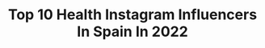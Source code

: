 ---
title: Top 10 Health Instagram Influencers In Spain In 2022
description: >-
  Find top health Instagram influencers in Spain in 2022. Most popular hashtags: #healthylifestyle #fitness #lifestyle #training.
platform: Instagram
hits: 712
text_top: Identify the best Instagram profiles on inBeat.
text_bottom: inBeat has 712 Instagram influencers like this in Spain for you to collaborate.
profiles:
  - username: "franroxe"
    fullname: >-
      F R A N R O X E
    bio: >-
      🌍 Traveller 🐕 Animal lover 🏋🏻‍♂️ Healthy and Fitness life 📍 España 🇪🇸
    location: "Spain"
    followers: 35479
    engagement: 845
    commentsToLikes: 0.140863
    id: ckap0i3ulqe0w0i78zpi9owcb
    verified: false
    hashtags: "#holzkern, #holzkernwatches, #woodwatches, #relojesdemadera"
  - username: "agusbosc"
    fullname: >-
      Agus🏃🏽‍♀️ASICSfrontrunner 🇪🇸
    bio: >-
      BCN 📍 Ambassador: @AsicsFrontrunner @Vitaminwellesp Work: Sports Marketing @asicseurope 5K🏅10K🏅21K🏅2k 🏊‍♀️🏅 #HealthyLifeStyle 🏃🏽‍♀️🏊🏼‍♀️🧘🏽‍♀️🐶💙🎶
    location: "Spain"
    followers: 45393
    engagement: 848
    commentsToLikes: 0.047149
    id: ck8tbmvg0wahb0j78s7jsa0j5
    verified: false
    hashtags: "#positivevibes, #mindfulness, #runninginspiration, #fitnessgirl"
  - username: "lauraalago"
    fullname: >-
      𝐋𝐀𝐔𝐑𝐀 𝐋𝐀𝐆𝐎 -ᵉᵐᵖʳᵉᶰᵈᵉ
    bio: >-
      A L O H A 🌿 🧠 Positive mind 𝒟𝓇𝑒𝒶𝓂𝓎 🗺 𝗚 𝗔 𝗟 𝗜 𝗖 𝗜 𝗔 • Sueña en grande, vive más • 🥑 Cᥲmbιᥲ tᥙ ᥴhιρ | ᴹᵁᴺᴰᴼ ᴴᴱᴬᴸᵀᴴᵞ
    location: "Spain"
    followers: 6249
    engagement: 949
    commentsToLikes: 0.121403
    id: ckap295ghxxem0i78jpwtdtmn
    verified: false
    hashtags: "#portugal, #tortitasfit"
  - username: "mypersonalkloset"
    fullname: >-
      My Personal Kloset
    bio: >-
      Healthylife 🥑 Amante del deporte🏃‍♀️ Ambassador @vitaminwellesp @ikaikafit_ 10% 'MPK' Mypersonalkloset2@gmail.com
    location: "Spain"
    followers: 31495
    engagement: 404
    commentsToLikes: 0.202496
    id: ck6u11pufj1gf0j71pdg3djud
    verified: false
    hashtags: "#beauty, #madrid, #beautiful, #disfruta"
  - username: "coachedbylevi"
    fullname: >-
      L E V I   D E B R U Y N E ®
    bio: >-
      🔑 BECOME THE BEST VERSION OF YOURSELF 👨🏻‍💻 Coaching & Personal Training 🧬 Master of science in Health 🌱 Lifetime natural 🏆 IFBB Athlete 👇🏽 MORE
    location: "Spain"
    followers: 8726
    engagement: 792
    commentsToLikes: 0.129450
    id: ck5zo5afdpsig0i14by2iqo91
    verified: false
    hashtags: "#gunshow, #stayactive, #vision"
  - username: "nurfit7"
    fullname: >-
      Nuria Torres
    bio: >-
      💊Farmacéutica 🍏Máster en Nutrición 🏋🏼‍♀️Crossfit 💪🏼@myproteines 👵🏻Señora ahorradora 👩🏼‍🍳Healthyfood 🧠Motivation 📍Valladolid Enlaces👇🏼
    location: "Spain"
    followers: 19330
    engagement: 436
    commentsToLikes: 0.093219
    id: ck5zkxcatkc6q0i14vucrk0fp
    verified: false
    hashtags: "#saludable, #sano, #crossfit, #realfood"
  - username: "martabisshopp"
    fullname: >-
      M A R T A  B I S S H O P P
    bio: >-
      ▫️ Fitness&Health ▫️ Médica👩🏽‍⚕️🩺 #MIR2022 ▫️ IFBB Bikini Fitness 🥇 ▫️ @myproteines : BISSHOPP #naturalbodybuilding
    location: "Spain"
    followers: 10643
    engagement: 922
    commentsToLikes: 0.064342
    id: ck8talv1osaqn0j780xyqs5v2
    verified: false
    hashtags: "#health, #medicine, #strong, #bodybuilding"
  - username: "xavillnu"
    fullname: >-
      🅧🅐🅥🅘
    bio: >-
      Sport is my healthy fun 🏊🏽🚴🏽🏃🏽 & friends MY PHOTO PAGE⏩@XAVILLPHOTO 💥 código FXXavier15 -15% montonsports
    location: "Spain"
    followers: 9174
    engagement: 2942
    commentsToLikes: 0.025843
    id: ck8t68t8icosz0j78qltknhfj
    verified: false
    hashtags: "#swimm, #lovetoswim, #corrermola, #cyclingshots"
  - username: "bethanyharris98"
    fullname: >-
      𝐁𝐞𝐭𝐡𝐚𝐧𝐲 𝐇𝐚𝐫𝐫𝐢𝐬
    bio: >-
      22✨Hertfordshire🇬🇧 Lilly💕 Dancer🩰 Inspiring healthy living🌱 Earning an income from home💰 DM me for info on what I do📲
    location: "Spain"
    followers: 11899
    engagement: 1124
    commentsToLikes: 0.153551
    id: ck9hc2txaji8z0j78o1e81y86
    verified: false
    hashtags: "#mumbloggeruk, #ukmumsquad, #stayathomemumuk, #mumsquaduk"
  - username: "lidiaavellido"
    fullname: >-
      Lidia A. Vellido
    bio: >-
      Healthylife🤸🏻‍♂️|Recetas👩🏻‍🍳|Ejercicio🏋🏻‍♀️ Mama primeriza del 93’ 🤱🏻 Enzo👶🏻 Ya somos 5 👨‍👩‍👦🐶🐱
    location: "Spain"
    followers: 12953
    engagement: 875
    commentsToLikes: 0.054859
    id: ckf5qgi899a3y0j23rhhnfbnb
    verified: false
    hashtags: "#10meses, #10monthsold, #babyenzo, #mioto"
---